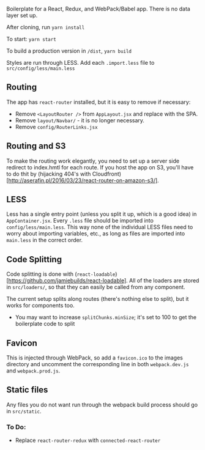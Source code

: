 Boilerplate for a React, Redux, and WebPack/Babel app. There is no data layer set up.

After cloning, run `yarn install`

To start: `yarn start`

To build a production version in `/dist`, `yarn build`

Styles are run through LESS. Add each `.import.less` file to `src/config/less/main.less`

## Routing
The app has `react-router` installed, but it is easy to remove if necessary:

- Remove `<LayoutRouter />` from `AppLayout.jsx` and replace with the SPA.
- Remove `layout/Navbar/` - it is no longer necessary.
- Remove `config/RouterLinks.jsx`

## Routing and S3
To make the routing work elegantly, you need to set up a server side redirect to index.hmtl for each route.
If you host the app on S3, you'll have to do thit by (hijacking 404's with Cloudfront)[http://aserafin.pl/2016/03/23/react-router-on-amazon-s3/].


## LESS
Less has a single entry point (unless you split it up, which is a good idea) in `AppContainer.jsx`. Every `.less` file should be imported into `config/less/main.less`. This way none of the individual LESS files need to worry about importing variables, etc., as long as files are imported into `main.less` in the correct order.

## Code Splitting
Code splitting is done with (`react-loadable`)[https://github.com/jamiebuilds/react-loadable]. All of the loaders are stored in `src/loaders/`, so that they can easily be called from any component. 

The current setup splits along routes (there's nothing else to split), but it works for components too.
- You may want to increase `splitChunks.minSize`; it's set to 100 to get the boilerplate code to split


## Favicon
This is injected through WebPack, so add a `favicon.ico` to the images directory and uncomment the corresponding line in both `webpack.dev.js` and `webpack.prod.js`.


## Static files
Any files you do not want run through the webpack build process should go in `src/static`.

### To Do:

- Replace `react-router-redux` with `connected-react-router` 